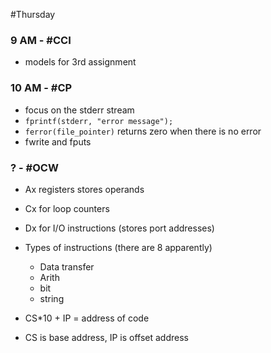 #Thursday 
### 9 AM - #CCI 
- models for 3rd assignment

### 10 AM - #CP 
- focus on the stderr stream
- `fprintf(stderr, "error message");`
- `ferror(file_pointer)` returns zero when there is no error
- fwrite and fputs

### ? - #OCW 

- Ax registers stores operands
- Cx for loop counters
- Dx for I/O instructions (stores port addresses)
- Types of instructions (there are 8 apparently)
	- Data transfer
	- Arith
	- bit 
	- string

- CS\*10 + IP = address of code
- CS is base address, IP is offset address
